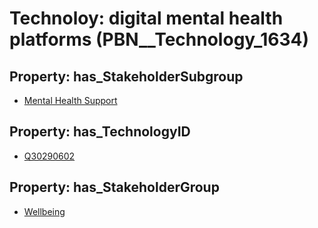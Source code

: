 # Technoloy: __digital mental health platforms__ (PBN__Technology_1634)

## Property: has_StakeholderSubgroup

* [Mental Health Support](PBN__TechSubgroup_63)

## Property: has_TechnologyID

* [Q30290602](Q30290602)

## Property: has_StakeholderGroup

* [Wellbeing](PBN__TechGroup_2)

